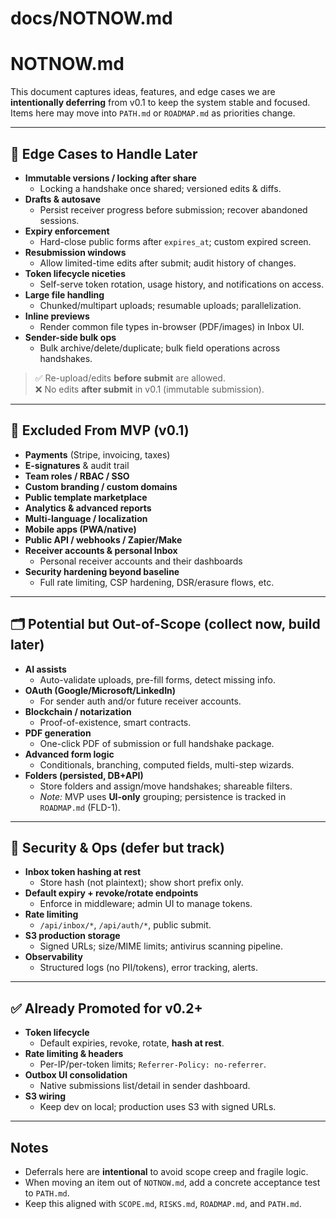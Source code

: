 # docs/NOTNOW.md
# NOTNOW.md

This document captures ideas, features, and edge cases we are **intentionally deferring** from v0.1 to keep the system stable and focused. Items here may move into `PATH.md` or `ROADMAP.md` as priorities change.

---

## 🔁 Edge Cases to Handle Later

- **Immutable versions / locking after share**
  - Locking a handshake once shared; versioned edits & diffs.
- **Drafts & autosave**
  - Persist receiver progress before submission; recover abandoned sessions.
- **Expiry enforcement**
  - Hard-close public forms after `expires_at`; custom expired screen.
- **Resubmission windows**
  - Allow limited-time edits after submit; audit history of changes.
- **Token lifecycle niceties**
  - Self-serve token rotation, usage history, and notifications on access.
- **Large file handling**
  - Chunked/multipart uploads; resumable uploads; parallelization.
- **Inline previews**
  - Render common file types in-browser (PDF/images) in Inbox UI.
- **Sender-side bulk ops**
  - Bulk archive/delete/duplicate; bulk field operations across handshakes.

> ✅ Re-upload/edits **before submit** are allowed.  
> ❌ No edits **after submit** in v0.1 (immutable submission).

---

## 🛑 Excluded From MVP (v0.1)

- **Payments** (Stripe, invoicing, taxes)
- **E-signatures** & audit trail
- **Team roles / RBAC / SSO**
- **Custom branding / custom domains**
- **Public template marketplace**
- **Analytics & advanced reports**
- **Multi-language / localization**
- **Mobile apps (PWA/native)**
- **Public API / webhooks / Zapier/Make**
- **Receiver accounts & personal Inbox**
  - Personal receiver accounts and their dashboards
- **Security hardening beyond baseline**
  - Full rate limiting, CSP hardening, DSR/erasure flows, etc.

---

## 🗂 Potential but Out-of-Scope (collect now, build later)

- **AI assists**
  - Auto-validate uploads, pre-fill forms, detect missing info.
- **OAuth (Google/Microsoft/LinkedIn)**
  - For sender auth and/or future receiver accounts.
- **Blockchain / notarization**
  - Proof-of-existence, smart contracts.
- **PDF generation**
  - One-click PDF of submission or full handshake package.
- **Advanced form logic**
  - Conditionals, branching, computed fields, multi-step wizards.
- **Folders (persisted, DB+API)**
  - Store folders and assign/move handshakes; shareable filters.  
  - *Note:* MVP uses **UI-only** grouping; persistence is tracked in `ROADMAP.md` (FLD-1).

---

## 🔐 Security & Ops (defer but track)

- **Inbox token hashing at rest**
  - Store hash (not plaintext); show short prefix only.
- **Default expiry + revoke/rotate endpoints**
  - Enforce in middleware; admin UI to manage tokens.
- **Rate limiting**
  - `/api/inbox/*`, `/api/auth/*`, public submit.
- **S3 production storage**
  - Signed URLs; size/MIME limits; antivirus scanning pipeline.
- **Observability**
  - Structured logs (no PII/tokens), error tracking, alerts.

---

## ✅ Already Promoted for v0.2+

- **Token lifecycle**
  - Default expiries, revoke, rotate, **hash at rest**.
- **Rate limiting & headers**
  - Per-IP/per-token limits; `Referrer-Policy: no-referrer`.
- **Outbox UI consolidation**
  - Native submissions list/detail in sender dashboard.
- **S3 wiring**
  - Keep dev on local; production uses S3 with signed URLs.

---

## Notes

- Deferrals here are **intentional** to avoid scope creep and fragile logic.  
- When moving an item out of `NOTNOW.md`, add a concrete acceptance test to `PATH.md`.  
- Keep this aligned with `SCOPE.md`, `RISKS.md`, `ROADMAP.md`, and `PATH.md`.
